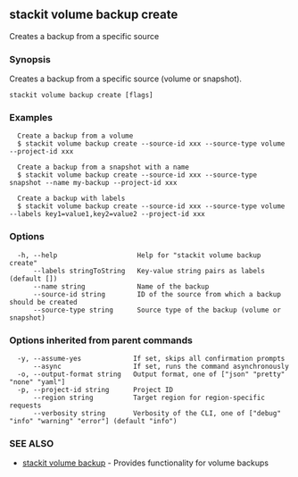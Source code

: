 ## stackit volume backup create

Creates a backup from a specific source

### Synopsis

Creates a backup from a specific source (volume or snapshot).

```
stackit volume backup create [flags]
```

### Examples

```
  Create a backup from a volume
  $ stackit volume backup create --source-id xxx --source-type volume --project-id xxx

  Create a backup from a snapshot with a name
  $ stackit volume backup create --source-id xxx --source-type snapshot --name my-backup --project-id xxx

  Create a backup with labels
  $ stackit volume backup create --source-id xxx --source-type volume --labels key1=value1,key2=value2 --project-id xxx
```

### Options

```
  -h, --help                    Help for "stackit volume backup create"
      --labels stringToString   Key-value string pairs as labels (default [])
      --name string             Name of the backup
      --source-id string        ID of the source from which a backup should be created
      --source-type string      Source type of the backup (volume or snapshot)
```

### Options inherited from parent commands

```
  -y, --assume-yes             If set, skips all confirmation prompts
      --async                  If set, runs the command asynchronously
  -o, --output-format string   Output format, one of ["json" "pretty" "none" "yaml"]
  -p, --project-id string      Project ID
      --region string          Target region for region-specific requests
      --verbosity string       Verbosity of the CLI, one of ["debug" "info" "warning" "error"] (default "info")
```

### SEE ALSO

* [stackit volume backup](./stackit_volume_backup.md)	 - Provides functionality for volume backups

